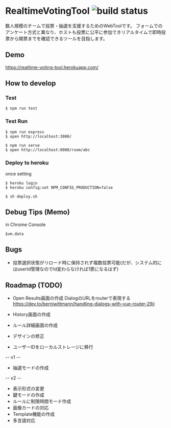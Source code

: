 # RealtimeVotingTool ![build status](https://github.com/ksgwr/RealtimeVotingTool/actions/workflows/main.yml/badge.svg)

数人規模のチームで投票・抽選を支援するためのWebToolです。
フォームでのアンケート方式と異なり、ホストも投票に公平に参加できリアルタイムで即時投票から開票までを確認できるツールを目指します。

## Demo

https://realtime-voting-tool.herokuapp.com/

## How to develop

### Test

```
$ npm run test
```

### Test Run

```
$ npm run express
$ open http://localhost:3000/
```

```
$ npm run serve
$ open http://localhost:8080/room/abc
```

### Deploy to heroku

once setting

```
$ heroku login
$ heroku config:set NPM_CONFIG_PRODUCTION=false
```

```
$ sh deploy.sh
```

## Debug Tips (Memo)

in Chrome Console

```
$vm.data
```

## Bugs

* 投票選択状態がリロード時に保持されず複数投票可能(だが、システム的にはuserId管理なのでId変わらなければ1票になるはず)

## Roadmap (TODO)

* Open Results画面の作成
DialogのURLをrouterで表現する
https://dev.to/berniwittmann/handling-dialogs-with-vue-router-29ji

* History画面の作成
* ルール詳細画面の作成
* デザインの修正
* ユーザーIDをローカルストレージに移行

-- v1 --

* 抽選モードの作成

-- v2 --

* 表示形式の変更
* 鍵モードの作成
* ルールに制限時間モード作成
* 画像カードの対応
* Template機能の作成
* 多言語対応